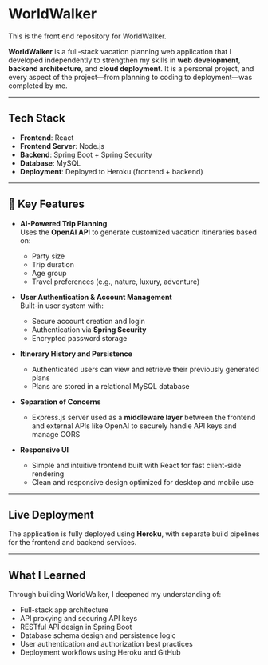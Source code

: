 # WorldWalker

This is the front end repository for WorldWalker.

**WorldWalker** is a full-stack vacation planning web application that I developed independently to strengthen my skills in **web development**, **backend architecture**, and **cloud deployment**. It is a personal project, and every aspect of the project—from planning to coding to deployment—was completed by me.

---

## Tech Stack

- **Frontend**: React
- **Frontend Server**: Node.js
- **Backend**: Spring Boot + Spring Security  
- **Database**: MySQL  
- **Deployment**: Deployed to Heroku (frontend + backend)

---

## 🧠 Key Features

- **AI-Powered Trip Planning**  
  Uses the **OpenAI API** to generate customized vacation itineraries based on:
  - Party size
  - Trip duration
  - Age group
  - Travel preferences (e.g., nature, luxury, adventure)

- **User Authentication & Account Management**  
  Built-in user system with:
  - Secure account creation and login
  - Authentication via **Spring Security**
  - Encrypted password storage

- **Itinerary History and Persistence**  
  - Authenticated users can view and retrieve their previously generated plans
  - Plans are stored in a relational MySQL database

- **Separation of Concerns**  
  - Express.js server used as a **middleware layer** between the frontend and external APIs like OpenAI to securely handle API keys and manage CORS

- **Responsive UI**  
  - Simple and intuitive frontend built with React for fast client-side rendering
  - Clean and responsive design optimized for desktop and mobile use

---

## Live Deployment

The application is fully deployed using **Heroku**, with separate build pipelines for the frontend and backend services.  

---

## What I Learned

Through building WorldWalker, I deepened my understanding of:
- Full-stack app architecture
- API proxying and securing API keys
- RESTful API design in Spring Boot
- Database schema design and persistence logic
- User authentication and authorization best practices
- Deployment workflows using Heroku and GitHub
